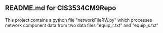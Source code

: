 ## README.md for CIS3534CM9Repo

This project contains a python file "networkFileRW.py" which processes network component data from two data files "equip_r.txt" and "equip_s.txt"